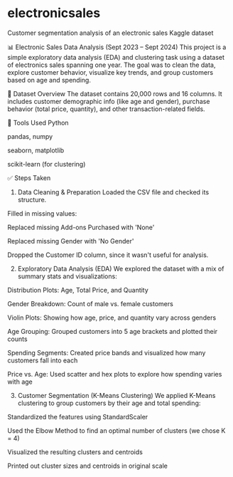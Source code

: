 # electronicsales
Customer segmentation analysis of an electronic sales Kaggle dataset

📊 Electronic Sales Data Analysis (Sept 2023 – Sept 2024)
This project is a simple exploratory data analysis (EDA) and clustering task using a dataset of electronics sales spanning one year. The goal was to clean the data, explore customer behavior, visualize key trends, and group customers based on age and spending.

📁 Dataset Overview
The dataset  contains 20,000 rows and 16 columns. It includes customer demographic info (like age and gender), purchase behavior (total price, quantity), and other transaction-related fields.

🧰 Tools Used
Python

pandas, numpy

seaborn, matplotlib

scikit-learn (for clustering)

✅ Steps Taken
1. Data Cleaning & Preparation
Loaded the CSV file and checked its structure.

Filled in missing values:

Replaced missing Add-ons Purchased with 'None'

Replaced missing Gender with 'No Gender'

Dropped the Customer ID column, since it wasn't useful for analysis.

2. Exploratory Data Analysis (EDA)
We explored the dataset with a mix of summary stats and visualizations:

Distribution Plots: Age, Total Price, and Quantity

Gender Breakdown: Count of male vs. female customers

Violin Plots: Showing how age, price, and quantity vary across genders

Age Grouping: Grouped customers into 5 age brackets and plotted their counts

Spending Segments: Created price bands and visualized how many customers fall into each

Price vs. Age: Used scatter and hex plots to explore how spending varies with age

3. Customer Segmentation (K-Means Clustering)
We applied K-Means clustering to group customers by their age and total spending:

Standardized the features using StandardScaler

Used the Elbow Method to find an optimal number of clusters (we chose K = 4)

Visualized the resulting clusters and centroids

Printed out cluster sizes and centroids in original scale

